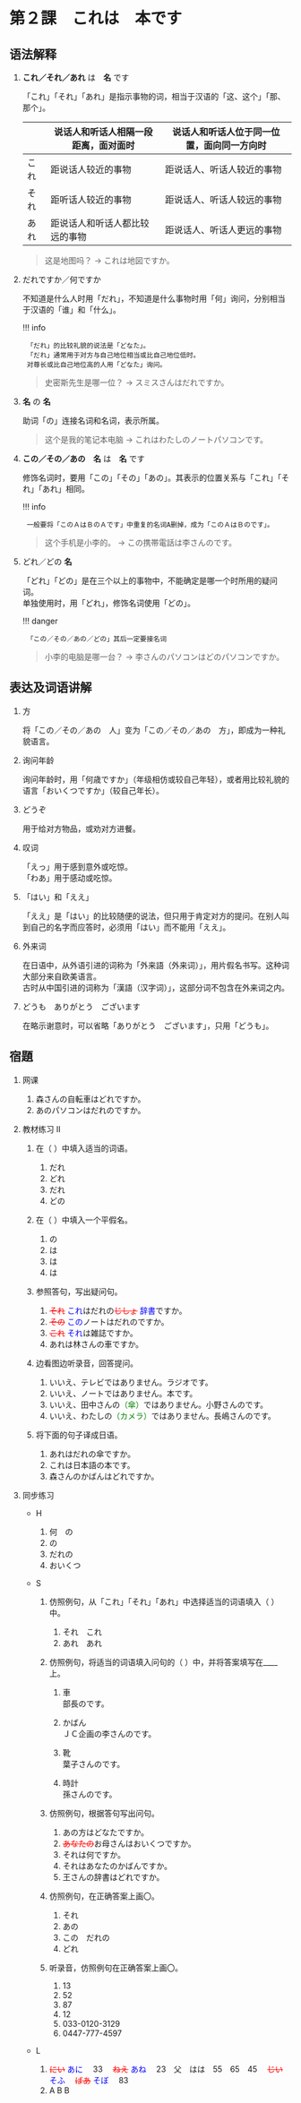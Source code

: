 # 第２課　これは　本です

## 语法解释

1. **これ／それ／あれ** は　**名** です

    「これ」「それ」「あれ」是指示事物的词，相当于汉语的「这、这个」「那、那个」。

    | |说话人和听话人相隔一段距离，面对面时|说话人和听话人位于同一位置，面向同一方向时|
    |---|---|---|
    |これ|距说话人较近的事物|距说话人、听话人较近的事物|
    |それ|距听话人较近的事物|距说话人、听话人较远的事物|
    |あれ|距说话人和听话人都比较远的事物|距说话人、听话人更远的事物|

    > 这是地图吗？ $\rightarrow$ これは地図ですか。

2. だれですか／何ですか

    不知道是什么人时用「だれ」，不知道是什么事物时用「何」询问，分别相当于汉语的「谁」和「什么」。

    !!! info

        「だれ」的比较礼貌的说法是「どなた」。  
        「だれ」通常用于对方与自己地位相当或比自己地位低时。  
        对尊长或比自己地位高的人用「どなた」询问。

    > 史密斯先生是哪一位？ $\rightarrow$ スミスさんはだれですか。

3. **名** の **名**

    助词「の」连接名词和名词，表示所属。

    > 这个是我的笔记本电脑 $\rightarrow$ これはわたしのノートパソコンです。

4. **この／その／あの**　**名** は　**名** です

    修饰名词时，要用「この」「その」「あの」。其表示的位置关系与「これ」「それ」「あれ」相同。

    !!! info

        一般要将「このＡはＢのＡです」中重复的名词A删掉，成为「このＡはＢのです」。

    > 这个手机是小李的。 $\rightarrow$ この携帯電話は李さんのです。

5. どれ／どの **名**

    「どれ」「どの」是在三个以上的事物中，不能确定是哪一个时所用的疑问词。  
    单独使用时，用「どれ」，修饰名词使用「どの」。

    !!! danger

        「この／その／あの／どの」其后一定要接名词

    > 小李的电脑是哪一台？ $\rightarrow$ 李さんのパソコンはどのパソコンですか。

## 表达及词语讲解

1. 方

    将「この／その／あの　人」变为「この／その／あの　方」，即成为一种礼貌语言。

2. 询问年龄

    询问年龄时，用「何歳ですか」（年级相仿或较自己年轻），或者用比较礼貌的语言「おいくつですか」（较自己年长）。

3. どうぞ

    用于给对方物品，或劝对方进餐。

4. 叹词

    「えっ」用于感到意外或吃惊。  
    「わあ」用于感动或吃惊。  

5. 「はい」和「ええ」

    「ええ」是「はい」的比较随便的说法，但只用于肯定对方的提问。在别人叫到自己的名字而应答时，必须用「はい」而不能用「ええ」。

6. 外来词

    在日语中，从外语引进的词称为「外来語（外来词）」，用片假名书写。这种词大部分来自欧美语言。  
    古时从中国引进的词称为「漢語（汉字词）」，这部分词不包含在外来词之内。

7. どうも　ありがとう　ございます

    在略示谢意时，可以省略「ありがとう　ございます」，只用「どうも」。

## 宿題

1. 网课

    1. 森さんの自転車はどれですか。
    2. あのパソコンはだれのですか。

2. 教材练习 II

    1. 在（    ）中填入适当的词语。

        1. だれ
        2. どれ
        3. だれ
        4. どの

    2. 在（    ）中填入一个平假名。

        1. の
        2. は
        3. は
        4. は

    3. 参照答句，写出疑问句。

        1. <span style="color: red;">~~それ~~</span> <span style="color: blue;">これ</span>はだれの<span style="color: red;">~~じしょ~~</span> <span style="color: blue;">辞書</span>ですか。
        2. <span style="color: red;">~~その~~</span> <span style="color: blue;">この</span>ノートはだれのですか。
        3. <span style="color: red;">~~これ~~</span> <span style="color: blue;">それ</span>は雑誌ですか。
        4. あれは林さんの車ですか。

    4. 边看图边听录音，回答提问。

        1. いいえ、テレビではありません。ラジオです。
        2. いいえ、ノートではありません。本です。
        3. いいえ、田中さんの<span style="color: green;">（傘）</span>ではありません。小野さんのです。
        4. いいえ、わたしの<span style="color: green;">（カメラ）</span>ではありません。長嶋さんのです。

    5. 将下面的句子译成日语。

        1. あれはだれの傘ですか。
        2. これは日本語の本です。
        3. 森さんのかばんはどれですか。

3. 同步练习

    - H

        1. 何　の
        2. の
        3. だれの
        4. おいくつ

    - S

        1. 仿照例句，从「これ」「それ」「あれ」中选择适当的词语填入（    ）中。

            1. それ　これ
            2. あれ　あれ

        2. 仿照例句，将适当的词语填入问句的（    ）中，并将答案填写在____上。

            1. 車  
                部長のです。

            2. かばん  
                ＪＣ企画の李さんのです。

            3. 靴  
                葉子さんのです。

            4. 時計  
                孫さんのです。

        3. 仿照例句，根据答句写出问句。

            1. あの方はどなたですか。
            2. <span style="color: red;">~~あなたの~~</span>お母さんはおいくつですか。
            3. それは何ですか。
            4. それはあなたのかばんですか。
            5. 王さんの辞書はどれですか。

        4. 仿照例句，在正确答案上画〇。

            1. それ
            2. あの
            3. この　だれの
            4. どれ

        5. 听录音，仿照例句在正确答案上画〇。

            1. 13
            2. 52
            3. 87
            4. 12
            5. 033-0120-3129
            6. 0447-777-4597

    - L

        1. <span style="color: red;">~~にい~~</span> <span style="color: blue;">あに</span>
        　33
        　<span style="color: red;">~~ねえ~~</span> <span style="color: blue;">あね</span>
        　23　父　はは　55　65　45
        　<span style="color: red;">~~じい~~</span> <span style="color: blue;">そふ</span>
        　<span style="color: red;">~~ばあ~~</span> <span style="color: blue;">そぼ</span>
        　83
        2. A B B

